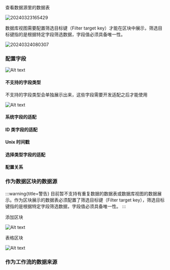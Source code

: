 
查看数据源里的数据表

![20240323165429](https://nocobase-docs.oss-cn-beijing.aliyuncs.com/20240323165429.png)

数据库视图需要配置筛选目标键（Filter target key）才能在区块中展示，筛选目标键指的是根据特定字段筛选数据，字段值必须具备唯一性。

![20240324080307](https://nocobase-docs.oss-cn-beijing.aliyuncs.com/20240324080307.png)

### 配置字段

![Alt text](https://nocobase-docs.oss-cn-beijing.aliyuncs.com/7073071bbe2bd96d1b8a33636e42d916.png)

#### 不支持的字段类型

不支持的字段类型会单独展示出来，这些字段需要开发适配之后才能使用

![Alt text](https://nocobase-docs.oss-cn-beijing.aliyuncs.com/2f2067fc66406ddd543392e351e344ce.png)

#### 系统字段的适配

#### ID 类字段的适配

#### Unix 时间戳

#### 选择类型字段的适配

#### 配置关系

### 作为数据区块的数据源

:::warning{title=警告}
目前暂不支持有重复数据的数据表或数据库视图的数据展示。作为区块展示的数据表必须配置了筛选目标键（Filter target key），筛选目标键指的是根据特定字段筛选数据，字段值必须具备唯一性。
:::

添加区块

![Alt text](https://nocobase-docs.oss-cn-beijing.aliyuncs.com/54214cd28e5b84b8ab9495e53e19e2db.png)

表格区块

![Alt text](https://nocobase-docs.oss-cn-beijing.aliyuncs.com/59ca6c24d683f4bac4b504d5eedfcdab.png)

### 作为工作流的数据来源

